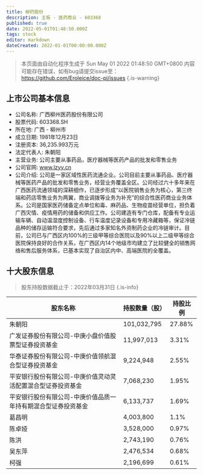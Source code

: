 ```yaml
---
title: 柳药股份
description: 主板 - 医药商业 - 603368
published: true
date: 2022-05-01T01:48:50.000Z
tags: stock
editor: markdown
dateCreated: 2022-01-01T00:00:00.000Z
---
```


> 本页面由自动化程序生成于 Sun May 01 2022 01:48:50 GMT+0800
> 内容可能存在错误，如有bug请提交issue至：https://github.com/Eroleice/doc-pi/issues
{.is-warning}

## 上市公司基本信息
- 公司名称: 广西柳州医药股份有限公司
- 股票代码: 603368.SH
- 所在地: 广西 - 柳州市
- 成立日期: 1981年12月23日
- 注册资本: 36,235.993万元
- 法定代表人: 朱朝阳
- 主营业务: 公司主要从事药品，医疗器械等医药产品的批发和零售业务
- 公司官网: www.lzyy.cn
- 公司介绍: 公司是一家区域性医药流通企业。公司目前主要从事药品、医疗器械等医药产品的批发和零售业务，经营业务覆盖全区。公司经过六十多年来在广西医药流通领域的深耕细作，已逐步形成“以医院销售业务为核心，第三终端和药店零售业务为两翼，商业调拨等业务为补充”的综合性医药商业业务体系。公司是国家医药储备定点单位和毒、麻药品、生物疫苗经营单位，担负着广西灾情、疫情用药的储备和供应工作。公司建造有专门仓库，配备有专业运输车辆、自动温湿度控制设备、行车温度记录设备和专用冷藏箱等，保证冷链品种的储存运输符合要求，先后通过多家知名外资制药企业的冷链审计。目前，公司已与广西区内100%的三级甲等综合医院以及90%以上二级甲等综合医院保持良好的合作关系，在广西区内14个地级市均建立了比较健全的销售网络和售后服务体系，已基本实现了自治区内中、高端医院的全覆盖。


## 十大股东信息
> 股东持股数据截止于：2022年03月31日
{.is-info}

| 股东名称 | 持股数量（股） | 持股比例 |
| --- | --- | --- |
| 朱朝阳 | 101,032,795 | 27.88% |
| 广发证券股份有限公司-中庚小盘价值股票型证券投资基金 | 11,997,013 | 3.31% |
| 华泰证券股份有限公司-中庚价值领航混合型证券投资基金 | 9,224,948 | 2.55% |
| 平安银行股份有限公司-中庚价值灵动灵活配置混合型证券投资基金 | 7,068,230 | 1.95% |
| 平安银行股份有限公司-中庚价值品质一年持有期混合型证券投资基金 | 6,133,737 | 1.69% |
| 葛昌明 | 4,003,800 | 1.1% |
| 陈卓娅 | 3,528,000 | 0.97% |
| 陈洪 | 2,743,190 | 0.76% |
| 吴东萍 | 2,476,534 | 0.68% |
| 柯强 | 2,196,699 | 0.61% |




